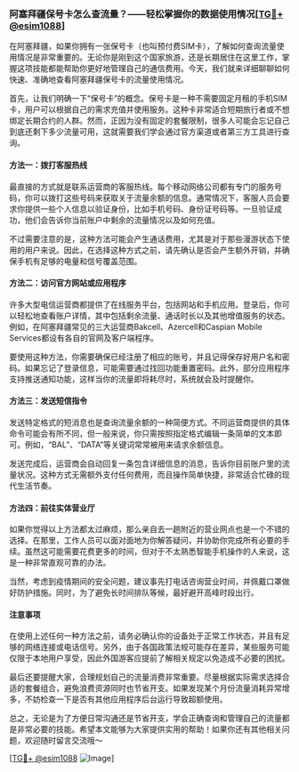 ### 阿塞拜疆保号卡怎么查流量？——轻松掌握你的数据使用情况[[TG💪+ @esim1088](https://t.me/s/esim1088)]

在阿塞拜疆，如果你拥有一张保号卡（也叫预付费SIM卡），了解如何查询流量使用情况是非常重要的。无论你是刚到这个国家旅游，还是长期居住在这里工作，掌握这项技能都能帮助你更好地管理自己的通信费用。今天，我们就来详细聊聊如何快速、准确地查看阿塞拜疆保号卡的流量使用情况。

首先，让我们明确一下“保号卡”的概念。保号卡是一种不需要固定月租的手机SIM卡，用户可以根据自己的需求充值并使用服务。这种卡非常适合短期旅行者或不想绑定长期合约的人群。然而，正因为没有固定的套餐限制，很多人可能会忘记自己到底还剩下多少流量可用，这就需要我们学会通过官方渠道或者第三方工具进行查询。

#### 方法一：拨打客服热线

最直接的方式就是联系运营商的客服热线。每个移动网络公司都有专门的服务号码，你可以拨打这些号码来获取关于流量余额的信息。通常情况下，客服人员会要求你提供一些个人信息以验证身份，比如手机号码、身份证号码等。一旦验证成功，他们会告诉你当前账户中剩余的流量情况以及如何充值。

不过需要注意的是，这种方法可能会产生通话费用，尤其是对于那些漫游状态下使用的用户来说。因此，在选择这种方式之前，请先确认是否会产生额外开销，并确保手机有足够的电量和信号覆盖范围。

#### 方法二：访问官方网站或应用程序

许多大型电信运营商都提供了在线服务平台，包括网站和手机应用。登录后，你可以轻松地查看账户详情，其中包括剩余流量、通话时长以及其他增值服务的状态。例如，在阿塞拜疆常见的三大运营商Bakcell、Azercell和Caspian Mobile Services都设有各自的官网及客户端程序。

要使用这种方法，你需要确保已经注册了相应的账号，并且记得保存好用户名和密码。如果忘记了登录信息，可能需要通过找回功能重置密码。此外，部分应用程序支持推送通知功能，这样当你的流量即将耗尽时，系统就会及时提醒你。

#### 方法三：发送短信指令

发送特定格式的短消息也是查询流量余额的一种简便方式。不同运营商提供的具体命令可能会有所不同，但一般来说，你只需按照指定格式编辑一条简单的文本即可。例如，“BAL”、“DATA”等关键词常常被用来请求余额信息。

发送完成后，运营商会自动回复一条包含详细信息的消息，告诉你目前账户里的流量状况。这种方式无需额外支付任何费用，而且操作简单快捷，非常适合忙碌的现代生活节奏。

#### 方法四：前往实体营业厅

如果你觉得以上方法都太过麻烦，那么亲自去一趟附近的营业网点也是一个不错的选择。在那里，工作人员可以面对面地为你解答疑问，并协助你完成所有必要的手续。虽然这可能需要花费更多的时间，但对于不太熟悉智能手机操作的人来说，这是一种非常直观可靠的办法。

当然，考虑到疫情期间的安全问题，建议事先打电话咨询营业时间，并佩戴口罩做好防护措施。同时，为了避免长时间排队等候，最好避开高峰时段出行。

#### 注意事项

在使用上述任何一种方法之前，请务必确认你的设备处于正常工作状态，并且有足够的网络连接或电话信号。另外，由于各国政策法规可能存在差异，某些服务可能仅限于本地用户享受，因此外国游客应提前了解相关规定以免造成不必要的困扰。

最后还要提醒大家，合理规划自己的流量消费非常重要。尽量根据实际需求选择合适的套餐组合，避免浪费资源同时也节省开支。如果发现某个月份流量消耗异常增多，不妨检查一下是否有其他应用程序后台运行导致超额使用。

总之，无论是为了方便日常沟通还是节省开支，学会正确查询和管理自己的流量都是非常必要的技能。希望本文能够为大家提供实用的帮助！如果你还有其他相关问题，欢迎随时留言交流哦～

[[TG💪+ @esim1088](https://t.me/s/esim1088) ![Image](https://i.postimg.cc/4NQfJmqS/Snipaste-2025-05-13-00-14-12.png)]